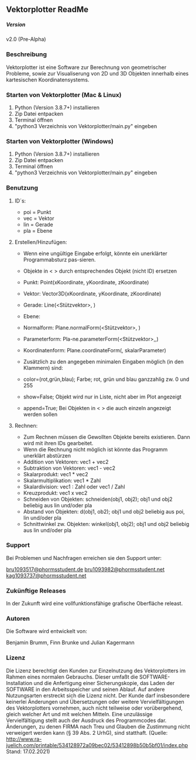 ## Vektorplotter ReadMe
##### Version
v2.0 (Pre-Alpha)

###  Beschreibung

Vektorplotter ist eine Software zur Berechnung von geometrischer Probleme, sowie zur Visualiserung von 2D und 3D Objekten innerhalb eines kartesischen Koordinatensystems.

### Starten von Vektorplotter (Mac & Linux)

1. Python (Version 3.8.7+) installieren
1. Zip Datei entpacken
1. Terminal öffnen
1. "python3 Verzeichnis von Vektorplotter/main.py" eingeben

### Starten von Vektorplotter (Windows)

1. Python (Version 3.8.7+) installieren
1. Zip Datei entpacken
1. Terminal öffnen
1. "python3 Verzeichnis von Vektorplotter/main.py" eingeben

### Benutzung 

1. ID´s:

	* poi = Punkt
	* vec = Vektor
	* lin = Gerade
	* pla = Ebene

2. Erstellen/Hinzufügen:

	* Wenn eine ungültige Eingabe erfolgt, könnte ein unerklärter Programmabsturz pas-sieren.
	* Objekte in < > durch entsprechendes Objekt (nicht ID) ersetzen
	* Punkt: Point(xKoordinate, yKoordinate, zKoordinate)
	* Vektor: Vector3D(xKoordinate, yKoordinate, zKoordinate)
	* Gerade: Line(<Stützvektor>, <Richtungsvektor>)


	* Ebene:
	* Normalform: Plane.normalForm(<Stützvektor>, <Normalvektor>)
	* Parameterform: Pla-ne.parameterForm(<Stützvektor>,<Richtungsvektor1>,<RV2>)
	* Koordinatenform: Plane.coordinateForm(<Normalvektor>, skalarParameter)
	* 	Zusätzlich zu den angegeben minimalen Eingaben möglich (in den Klammern) sind:
	* color=(rot,grün,blau); Farbe; rot, grün und blau ganzzahlig zw. 0 und 255
	* show=False; Objekt wird nur in Liste, nicht aber im Plot angezeigt
	* append=True; Bei Objekten in < > die auch einzeln angezeigt werden sollen
	
1. Rechnen:


	* Zum Rechnen müssen die Gewollten Objekte bereits existieren. Dann wird mit ihren IDs gearbeitet.
	* Wenn die Rechnung nicht möglich ist könnte das Programm unerklärt abstürzen
	* Addition von Vektoren: vec1 + vec2
	* Subtraktion von Vektoren: vec1 - vec2
	* Skalarprodukt: vec1 * vec2
	* Skalarmultiplikation: vec1 * Zahl
	* Skalardivision: vec1 : Zahl oder vec1 / Zahl
	* Kreuzprodukt: vec1 x vec2
	* Schneiden von Objekten: schneiden(obj1, obj2); obj1 und obj2 beliebig aus lin und/oder pla
	* Abstand von Objekten: d(obj1, ob2); obj1 und obj2 beliebig aus poi, lin und/oder pla
	* Schnittwinkel zw. Objekten: winkel(obj1, obj2); obj1 und obj2 beliebig aus lin und/oder pla


### Support
Bei Problemen und Nachfragen erreichen sie den Support unter:

bru1093517@phormsstudent.de
bru1093982@phormsstudent.net
kag1093737@phormsstudent.net

### Zukünftige Releases 

In der Zukunft wird eine vollfunktionsfähige grafische Oberfläche releast. 

### Autoren

Die Software wird entwickelt von:

Benjamin Brumm, Finn Brunke und Julian Kagermann

### Lizenz 

Die Lizenz berechtigt den Kunden zur Einzelnutzung des Vektorplotters im Rahmen eines normalen Gebrauchs. Dieser umfaßt die SOFTWARE-Installation und die Anfertigung einer Sicherungskopie, das Laden der SOFTWARE in den Arbeitsspeicher und seinen Ablauf. Auf andere Nutzungsarten erstreckt sich die Lizenz nicht. Der Kunde darf insbesondere keinerlei Änderungen und Übersetzungen oder weitere Vervielfältigungen des Vektorplotters vornehmen, auch nicht teilweise oder vorübergehend, gleich welcher Art und mit welchen Mitteln. Eine unzulässige Vervielfältigung stellt auch der Ausdruck des Programmcodes dar. Änderungen, zu denen FIRMA nach Treu und Glauben die Zustimmung nicht verweigert werden kann (§ 39 Abs. 2 UrhG), sind statthaft.
(Quelle: http://www.ra-juelich.com/printable/534128972a09bec02/53412898b50b5bf01/index.php Stand: 17.02.2021)
